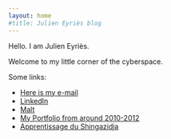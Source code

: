 ```yaml
---
layout: home
#title: Julien Eyriès blog
---
```


Hello. I am Julien Eyriès. 

Welcome to my little corner of the cyberspace.

Some links:
* [Here is my e-mail](https://mailhide.io/e/YcHc6)
* [LinkedIn](https://www.linkedin.com/in/julieneyries/)
* [Malt](https://www.malt.fr/profile/julieneyries)
* [My Portfolio from around 2010-2012](https://www.jeyries.fr/portfolio/)
* [Apprentissage du Shingazidja](https://www.jeyries.fr/shingazidja/)




